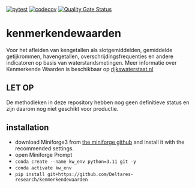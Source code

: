 [![pytest](https://github.com/deltares-research/kenmerkendewaarden/actions/workflows/pytest.yml/badge.svg?branch=main)](https://github.com/deltares-research/kenmerkendewaarden/actions/workflows/pytest.yml)
[![codecov](https://img.shields.io/codecov/c/github/deltares-research/kenmerkendewaarden.svg?style=flat-square)](https://app.codecov.io/gh/deltares-research/kenmerkendewaarden?displayType=list)
[![Quality Gate Status](https://sonarcloud.io/api/project_badges/measure?project=Deltares-research_kenmerkendewaarden&metric=alert_status)](https://sonarcloud.io/dashboard?id=Deltares-research_kenmerkendewaarden)

# kenmerkendewaarden
Voor het afleiden van kengetallen als slotgemiddelden, gemiddelde getijkrommen, havengetallen, overschrijdingsfrequenties en andere indicatoren op basis van waterstandsmetingen. Meer informatie over Kenmerkende Waarden is beschikbaar op [rijkswaterstaat.nl](https://www.rijkswaterstaat.nl/water/waterbeheer/metingen/meten-bij-rijkswaterstaat/waternormalen)

## LET OP
De methodieken in deze repository hebben nog geen definitieve status en zijn daarom nog niet geschikt voor productie.

## installation
- download Miniforge3 from [the miniforge github](https://github.com/conda-forge/miniforge?tab=readme-ov-file#download) and install it with the recommended settings.
- open Miniforge Prompt
- `conda create --name kw_env python=3.11 git -y`
- `conda activate kw_env`
- `pip install git+https://github.com/Deltares-research/kenmerkendewaarden`
